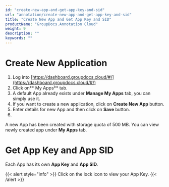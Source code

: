 ```yaml
---
id: "create-new-app-and-get-app-key-and-sid"
url: "annotation/create-new-app-and-get-app-key-and-sid"
title: "Create New App and Get App Key and SID"
productName: "GroupDocs.Annotation Cloud"
weight: 9
description: ""
keywords: ""
---
```







# Create New Application #

1. Log into [https://dashboard.groupdocs.cloud/#/](https://dashboard.groupdocs.cloud/#/)
1. Click on** My Apps** tab.
1. A default App already exists under **Manage My Apps** tab, you can simply use it.
1. If you want to create a new application, click on **Create New App** button.
1. Enter details for new App and then click on **Save** button.
1. 
A new App has been created with storage quota of 500 MB. You can view newly created app under **My Apps** tab.


# Get App Key and App SID #

Each App has its own **App Key** and **App SID**.

{{< alert style="info" >}}
Click on the lock icon to view your App Key.
{{< /alert >}}